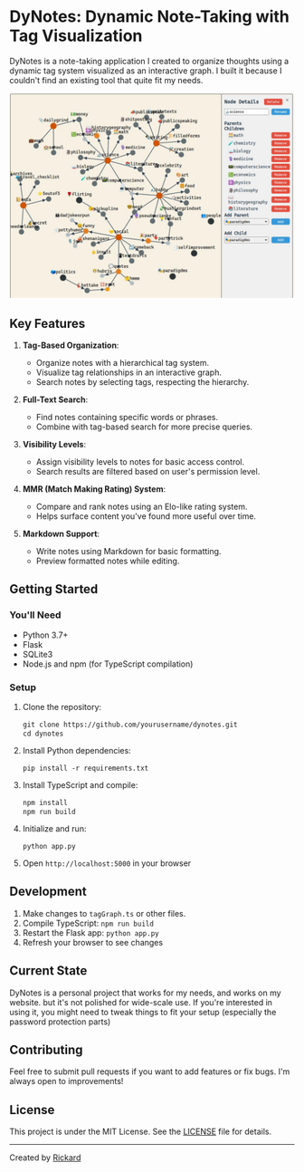 # DyNotes: Dynamic Note-Taking with Tag Visualization

DyNotes is a note-taking application I created to organize thoughts using a dynamic tag system visualized as an interactive graph. I built it because I couldn't find an existing tool that quite fit my needs.

![DyNotes Interface](image-1.png)

## Key Features

1. **Tag-Based Organization**:
   - Organize notes with a hierarchical tag system.
   - Visualize tag relationships in an interactive graph.
   - Search notes by selecting tags, respecting the hierarchy.

2. **Full-Text Search**:
   - Find notes containing specific words or phrases.
   - Combine with tag-based search for more precise queries.

3. **Visibility Levels**:
   - Assign visibility levels to notes for basic access control.
   - Search results are filtered based on user's permission level.

4. **MMR (Match Making Rating) System**:
   - Compare and rank notes using an Elo-like rating system.
   - Helps surface content you've found more useful over time.

5. **Markdown Support**:
   - Write notes using Markdown for basic formatting.
   - Preview formatted notes while editing.

## Getting Started

### You'll Need

- Python 3.7+
- Flask
- SQLite3
- Node.js and npm (for TypeScript compilation)

### Setup

1. Clone the repository:
   ```
   git clone https://github.com/yourusername/dynotes.git
   cd dynotes
   ```

2. Install Python dependencies:
   ```
   pip install -r requirements.txt
   ```

3. Install TypeScript and compile:
   ```
   npm install
   npm run build
   ```

4. Initialize and run:
   ```
   python app.py
   ```

5. Open `http://localhost:5000` in your browser

## Development

1. Make changes to `tagGraph.ts` or other files.
2. Compile TypeScript: `npm run build`
3. Restart the Flask app: `python app.py`
4. Refresh your browser to see changes

## Current State

DyNotes is a personal project that works for my needs, and works on my website. but it's not polished for wide-scale use. If you're interested in using it, you might need to tweak things to fit your setup (especially the password protection parts)

## Contributing

Feel free to submit pull requests if you want to add features or fix bugs. I'm always open to improvements!

## License

This project is under the MIT License. See the [LICENSE](LICENSE) file for details.

---

Created by [Rickard](https://www.ric.ke)